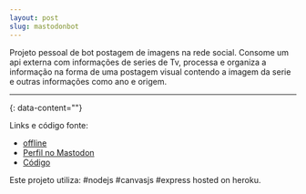 ```yaml
---
layout: post
slug: mastodonbot
---
```


Projeto pessoal de bot postagem de imagens na rede social. Consome um api externa com informações de series de Tv, processa e organiza a informação na forma de uma postagem visual contendo a imagem da serie e outras informações como ano e origem.



---
{: data-content=""}

Links e código fonte:
- [offline](https://botmast.herokuapp.com/)
- [Perfil no Mastodon](https://botsin.space/@tvshow)
- [Código](https://github.com/izichtl/tvshowBot)

Este projeto utiliza: #nodejs #canvasjs #express hosted on heroku.



